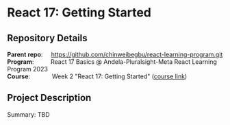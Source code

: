 # React 17: Getting Started
## Repository Details
**Parent repo**:
&nbsp;&nbsp;&nbsp;
https://github.com/chinweibegbu/react-learning-program.git
<br>
**Program**:
&nbsp;&nbsp;&nbsp;&nbsp;&nbsp;&nbsp;&nbsp;&nbsp;
React 17 Basics @ Andela-Pluralsight-Meta React Learning Program 2023
<br> 
**Course**:
&nbsp;&nbsp;&nbsp;&nbsp;&nbsp;&nbsp;&nbsp;&nbsp;&nbsp;&nbsp;&nbsp;
Week 2 "React 17: Getting Started" ([course link](https://app.pluralsight.com/library/courses/react-js-getting-started/))

## Project Description
Summary: TBD
